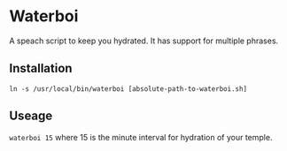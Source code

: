 # Waterboi
A speach script to keep you hydrated. It has support for multiple phrases. 

## Installation
`ln -s /usr/local/bin/waterboi [absolute-path-to-waterboi.sh]`

## Useage
`waterboi 15` where 15 is the minute interval for hydration of your temple.
